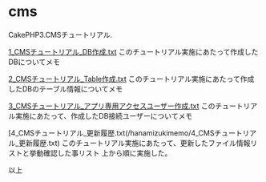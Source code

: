 # cms
CakePHP3.CMSチュートリアル.

[1_CMSチュートリアル_DB作成.txt](/hanamizukimemo/1_CMSチュートリアル_DB作成.txt)
このチュートリアル実施にあたって作成したDBについてメモ

[2_CMSチュートリアル_Table作成.txt](/hanamizukimemo/2_CMSチュートリアル_Table作成.txt)
このチュートリアル実施にあたって作成したDBのテーブル情報についてメモ

[3_CMSチュートリアル_アプリ専用アクセスユーザー作成.txt](/hanamizukimemo/3_CMSチュートリアル_アプリ専用アクセスユーザー作成.txt)
このチュートリアル実施にあたって、作成したDB接続ユーザーについてメモ

[4_CMSチュートリアル_更新履歴.txt(/hanamizukimemo/4_CMSチュートリアル_更新履歴.txt)
このチュートリアル実施にあたって、更新したファイル情報リストと挙動確認した事リスト
上から順に実施した。

以上
